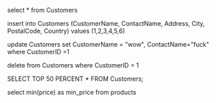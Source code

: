 select * from Customers 

insert into Customers (CustomerName, ContactName, Address, City, PostalCode, Country)
values (1,2,3,4,5,6)

update Customers set CustomerName = "wow", ContactName="fuck" where CustomerID =1

delete from Customers where CustomerID = 1

SELECT TOP 50 PERCENT * FROM Customers;

select min(price) as min_price from products
